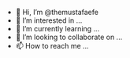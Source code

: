 - 👋 Hi, I’m @themustafaefe
- 👀 I’m interested in ...
- 🌱 I’m currently learning ...
- 💞️ I’m looking to collaborate on ...
- 📫 How to reach me ...

<!---
themustafaefe/themustafaefe is a ✨ special ✨ repository because its `README.md` (this file) appears on your GitHub profile.
You can click the Preview link to take a look at your changes.
--->
